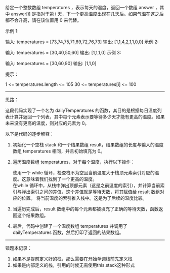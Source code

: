 给定一个整数数组 temperatures ，表示每天的温度，返回一个数组 answer ，其中 answer[i] 是指对于第 i 天，下一个更高温度出现在几天后。如果气温在这之后都不会升高，请在该位置用 0 来代替。

 

示例 1:

输入: temperatures = [73,74,75,71,69,72,76,73]
输出: [1,1,4,2,1,1,0,0]
示例 2:

输入: temperatures = [30,40,50,60]
输出: [1,1,1,0]
示例 3:

输入: temperatures = [30,60,90]
输出: [1,1,0]
 

提示：

1 <= temperatures.length <= 105
30 <= temperatures[i] <= 100


-----------

思路：

这段代码实现了一个名为 dailyTemperatures 的函数，其目的是根据每日温度列表计算并返回一个列表，其中每个元素表示要等待多少天才能有更高的温度。如果未来没有更高的温度，则对应的元素为 0。

以下是代码的逐步解释：

1. 初始化一个空栈 stack 和一个结果数组 result，结果数组的长度与输入的温度数组 temperatures 相同，并且初始填充为 0。

2. 遍历温度数组 temperatures，对于每个温度，执行以下操作：

    使用一个 while 循环，检查栈不为空且当前温度大于栈顶元素索引对应的温度。这意味着我们找到了一个更高的温度。    
    在while 循环中，从栈中弹出顶部元素（这是之前温度的索引），并计算当前索引与弹出索引之间的差值，这个差值就是等待天数，将其赋值给 result 数组对应的位置。
    将当前温度的索引推入栈中。这是为了后续的温度比较。

3. 当遍历完成后，result 数组中的每个元素都被填充了正确的等待天数，函数返回这个结果数组。

4. 最后，代码中创建了一个温度数组 temperatures 并调用了 dailyTemperatures 函数，然后打印了返回的结果数组。



-----------

错题本记录：

1. 如果不是提前定义好的栈，那么需要在开始单调栈前先定义栈
2. 如果是内部定义的栈，引用的时候无需使用this.stack这种形式